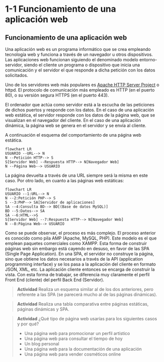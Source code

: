 # 1-1 Funcionamiento de una aplicación web

## Funcionamiento de una aplicación web

Una aplicación web es un programa informático que se crea empleando tecnología web y funciona a través de un navegador u otros dispositivos. Las aplicaciones web funcionan siguiendo el denominado modelo entorno-servidor, siendo el cliente un programa o dispositivo que inicia una comunicación y el servidor el que responde a dicha petición con los datos solicitados.

Uno de los servidores web más populares es [Apache HTTP Server Project](https://httpd.apache.org/) o httpd. El protocolo de comunicación más empleado es HTTP (en el puerto 80), o su versión segura HTTPS (en el puerto 443).

El ordenador que actúa como servidor está a la escucha de las peticiones de dichos puertos y responde con los datos. En el caso de una aplicación web estática, el servidor responde con los datos de la página web, que se visualizan en el navegador del cliente. En el caso de una aplicación dinámica, la página web se genera en el servidor y se envía al cliente. 

A continuación el esquema del comportamiento de una página web estática.

```mermaid
flowchart LR
USUARIO --URL--> N
N --Petición HTTP--> S
S[Servidor Web] --Respuesta HTTP--> N[Navegador Web]
N --Página Web--> USUARIO
```

La página devuelta a través de una URL siempre será la misma en este caso. Por otro lado, en cuanto a las páginas web estáticas:

```mermaid
flowchart LR
USUARIO --1:URL--> N
N --2:Petición PHP--> S
S --3:PHP--> SA[Servidor de aplicaciones]
SA --4:Consulta BD--> BD[(Base de datos MySQL)]
BD --5:Datos--> SA
SA --6:HTML-->S
S[Servidor Web] --7:Respuesta HTTP--> N[Navegador Web]
N --8:Página Web--> USUARIO
```
Como se puede observar, el proceso es más complejo. El proceso anterior es conocido como pila AMP (Apache, MySQL, PHP). Este modelo es el que emplean paquetes comerciales como XAMPP. Esta forma de construir páginas web sin embargo está cayendo en desuso, en favor de las SPA (Single Page Application). En una SPA, el servidor no construye la página, sino que obtiene los datos necesarios a través de la API (application programming interface) y se los pasa a la aplicación del cliente en formato JSON, XML, etc. La aplicación cliente entonces se encarga de construir la vista. Con esta forma de trabajar, se diferencia muy claramente el perfil Front End (cliente) del perfil Back End (Servidor).

> **Actividad**
> Realiza un esquema similar al de los dos anteriores, pero referente a las SPA (se parecerá mucho al de las páginas dinámicas).

> **Actividad**
> Realiza una tabla comparativa entre páginas estáticas, páginas dinámicas y SPA.

> **Actividad**
> ¿Qué tipo de página web usarías para los siguientes casos y por qué?
> - Una página web para promocionar un perfil artístico
> - Una página web para consultar el tiempo de hoy
> - Un blog personal
> - Una página web para la documentación de una aplicación
> - Una página web para vender cosméticos online


